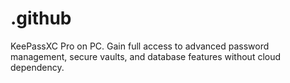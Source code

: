 # .github
KeePassXC Pro on PC. Gain full access to advanced password management, secure vaults, and database features without cloud dependency.
